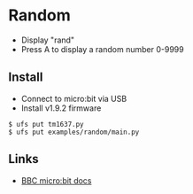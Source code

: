 # Random

* Display "rand"
* Press A to display a random number 0-9999

## Install

* Connect to micro:bit via USB
* Install v1.9.2 firmware

```
$ ufs put tm1637.py
$ ufs put examples/random/main.py
```

## Links

* [BBC micro:bit docs](https://microbit-micropython.readthedocs.io/en/latest/tutorials/random.html)

